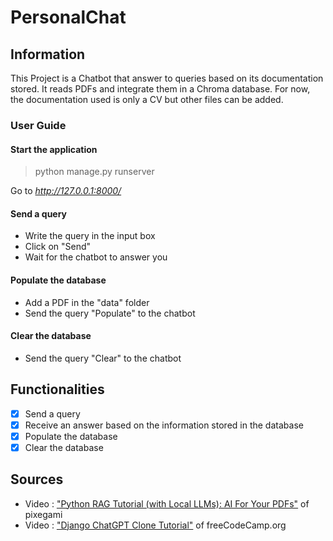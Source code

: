 # PersonalChat

## Information
This Project is a Chatbot that answer to queries based on its documentation stored.
It reads PDFs and integrate them in a Chroma database.
For now, the documentation used is only a CV but other files can be added.

### User Guide
#### Start the application
 > python manage.py runserver

Go to *http://127.0.0.1:8000/*

#### Send a query
- Write the query in the input box
- Click on "Send"
- Wait for the chatbot to answer you

#### Populate the database
- Add a PDF in the "data" folder
- Send the query "Populate" to the chatbot

#### Clear the database
- Send the query "Clear" to the chatbot

## Functionalities
- [x] Send a query  
- [x] Receive an answer based on the information stored in the database  
- [x] Populate the database  
- [x] Clear the database  

## Sources
- Video : ["Python RAG Tutorial (with Local LLMs): AI For Your PDFs"](https://www.youtube.com/watch?v=2TJxpyO3ei4)
of pixegami
- Video : ["Django ChatGPT Clone Tutorial"](https://www.youtube.com/watch?v=qrZGfBBlXpk) of freeCodeCamp.org
